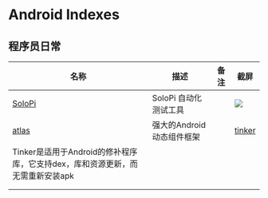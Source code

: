 # Android Indexes


## 程序员日常
| 名称 | 描述 | 备注 | 截屏 |
| --- | --- | --- | --- |
| [SoloPi](https://github.com/alipay/SoloPi) | SoloPi 自动化测试工具 |  | ![](https://github.com/alipay/SoloPi/raw/master/assets/replay.gif) |
| [atlas](https://github.com/alibaba/atlas) | 强大的Android动态组件框架 |  | [tinker](https://github.com/Tencent/tinker) |
| Tinker是适用于Android的修补程序库，它支持dex，库和资源更新，而无需重新安装apk |  |  |  |
|  |  |  |  |
|  |  |  |  |
